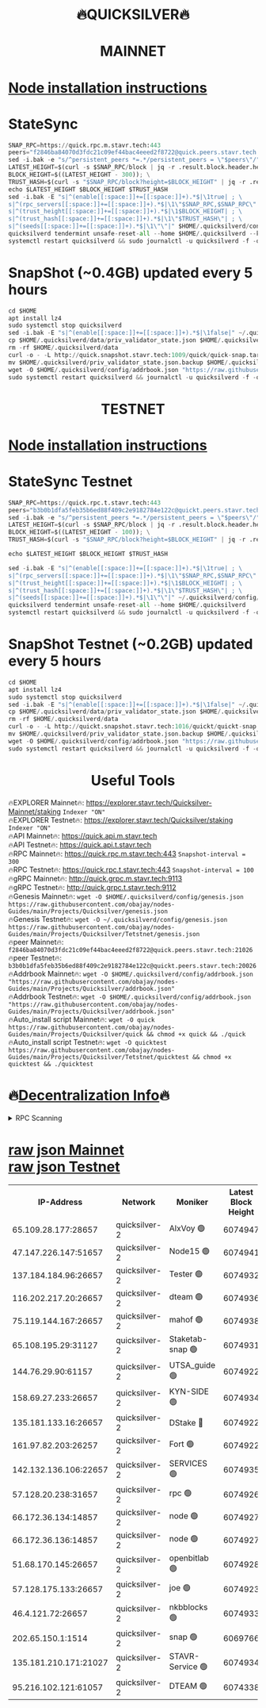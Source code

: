 <h1 align="center"> 🔥QUICKSILVER🔥</h1>

<h1 align="center"> MAINNET</h1>

[Node installation instructions](https://github.com/obajay/nodes-Guides/tree/main/Projects/Quicksilver)
=

# StateSync
```python
SNAP_RPC=https://quick.rpc.m.stavr.tech:443
peers="f2846ba84070d3fdc21c09ef44bac4eeed2f8722@quick.peers.stavr.tech:21026"
sed -i.bak -e "s/^persistent_peers *=.*/persistent_peers = \"$peers\"/" $HOME/.quicksilverd/config/config.toml
LATEST_HEIGHT=$(curl -s $SNAP_RPC/block | jq -r .result.block.header.height); \
BLOCK_HEIGHT=$((LATEST_HEIGHT - 300)); \
TRUST_HASH=$(curl -s "$SNAP_RPC/block?height=$BLOCK_HEIGHT" | jq -r .result.block_id.hash)
echo $LATEST_HEIGHT $BLOCK_HEIGHT $TRUST_HASH
sed -i.bak -E "s|^(enable[[:space:]]+=[[:space:]]+).*$|\1true| ; \
s|^(rpc_servers[[:space:]]+=[[:space:]]+).*$|\1\"$SNAP_RPC,$SNAP_RPC\"| ; \
s|^(trust_height[[:space:]]+=[[:space:]]+).*$|\1$BLOCK_HEIGHT| ; \
s|^(trust_hash[[:space:]]+=[[:space:]]+).*$|\1\"$TRUST_HASH\"| ; \
s|^(seeds[[:space:]]+=[[:space:]]+).*$|\1\"\"|" $HOME/.quicksilverd/config/config.toml
quicksilverd tendermint unsafe-reset-all --home $HOME/.quicksilverd --keep-addr-book
systemctl restart quicksilverd && sudo journalctl -u quicksilverd -f -o cat
```

# SnapShot (~0.4GB) updated every 5 hours
```python
cd $HOME
apt install lz4
sudo systemctl stop quicksilverd
sed -i.bak -E "s|^(enable[[:space:]]+=[[:space:]]+).*$|\1false|" ~/.quicksilverd/config/config.toml
cp $HOME/.quicksilverd/data/priv_validator_state.json $HOME/.quicksilverd/priv_validator_state.json.backup
rm -rf $HOME/.quicksilverd/data
curl -o - -L http://quick.snapshot.stavr.tech:1009/quick/quick-snap.tar.lz4 | lz4 -c -d - | tar -x -C $HOME/.quicksilverd --strip-components 2
mv $HOME/.quicksilverd/priv_validator_state.json.backup $HOME/.quicksilverd/data/priv_validator_state.json
wget -O $HOME/.quicksilverd/config/addrbook.json "https://raw.githubusercontent.com/obajay/nodes-Guides/main/Projects/Quicksilver/addrbook.json"
sudo systemctl restart quicksilverd && journalctl -u quicksilverd -f -o cat
```

<h1 align="center"> TESTNET</h1>

[Node installation instructions](https://github.com/obajay/nodes-Guides/tree/main/Projects/Quicksilver/Tetstnet)
=

# StateSync Testnet
```python
SNAP_RPC=https://quick.rpc.t.stavr.tech:443
peers="b3b0b1dfa5feb35b6ed88f409c2e9182784e122c@quickt.peers.stavr.tech:20026"
sed -i.bak -e "s/^persistent_peers *=.*/persistent_peers = \"$peers\"/" $HOME/.quicksilverd/config/config.toml
LATEST_HEIGHT=$(curl -s $SNAP_RPC/block | jq -r .result.block.header.height); \
BLOCK_HEIGHT=$((LATEST_HEIGHT - 100)); \
TRUST_HASH=$(curl -s "$SNAP_RPC/block?height=$BLOCK_HEIGHT" | jq -r .result.block_id.hash)

echo $LATEST_HEIGHT $BLOCK_HEIGHT $TRUST_HASH

sed -i.bak -E "s|^(enable[[:space:]]+=[[:space:]]+).*$|\1true| ; \
s|^(rpc_servers[[:space:]]+=[[:space:]]+).*$|\1\"$SNAP_RPC,$SNAP_RPC\"| ; \
s|^(trust_height[[:space:]]+=[[:space:]]+).*$|\1$BLOCK_HEIGHT| ; \
s|^(trust_hash[[:space:]]+=[[:space:]]+).*$|\1\"$TRUST_HASH\"| ; \
s|^(seeds[[:space:]]+=[[:space:]]+).*$|\1\"\"|" ~/.quicksilverd/config/config.toml
quicksilverd tendermint unsafe-reset-all --home $HOME/.quicksilverd
systemctl restart quicksilverd && sudo journalctl -u quicksilverd -f -o cat

```

# SnapShot Testnet (~0.2GB) updated every 5 hours
```python
cd $HOME
apt install lz4
sudo systemctl stop quicksilverd
sed -i.bak -E "s|^(enable[[:space:]]+=[[:space:]]+).*$|\1false|" ~/.quicksilverd/config/config.toml
cp $HOME/.quicksilverd/data/priv_validator_state.json $HOME/.quicksilverd/priv_validator_state.json.backup
rm -rf $HOME/.quicksilverd/data
curl -o - -L http://quickt.snapshot.stavr.tech:1016/quickt/quickt-snap.tar.lz4 | lz4 -c -d - | tar -x -C $HOME/.quicksilverd --strip-components 2
mv $HOME/.quicksilverd/priv_validator_state.json.backup $HOME/.quicksilverd/data/priv_validator_state.json
wget -O $HOME/.quicksilverd/config/addrbook.json "https://raw.githubusercontent.com/obajay/nodes-Guides/main/Projects/Quicksilver/Tetstnet/addrbook.json"
sudo systemctl restart quicksilverd && journalctl -u quicksilverd -f -o cat
```
 <h1 align="center"> Useful Tools</h1>

🔥EXPLORER Mainnet🔥:        https://explorer.stavr.tech/Quicksilver-Mainnet/staking    `Indexer "ON"` \
🔥EXPLORER Testnet🔥:        https://explorer.stavr.tech/Quicksilver/staking	        `Indexer "ON"` \
🔥API Mainnet🔥: 			 https://quick.api.m.stavr.tech \
🔥API Testnet🔥: 			 https://quick.api.t.stavr.tech \
🔥RPC Mainnet🔥:             https://quick.rpc.m.stavr.tech:443              `Snapshot-interval = 300` \
🔥RPC Testnet🔥:             https://quick.rpc.t.stavr.tech:443              `Snapshot-interval = 100` \
🔥gRPC Mainnet🔥:                    http://quick.grpc.m.stavr.tech:9113 \
🔥gRPC Testnet🔥:                    http://quick.grpc.t.stavr.tech:9112 \
🔥Genesis Mainnet🔥: `wget -O $HOME/.quicksilverd/config/genesis.json https://raw.githubusercontent.com/obajay/nodes-Guides/main/Projects/Quicksilver/genesis.json` \
🔥Genesis Testnet🔥: `wget -O ~/.quicksilverd/config/genesis.json https://raw.githubusercontent.com/obajay/nodes-Guides/main/Projects/Quicksilver/Tetstnet/genesis.json` \
🔥peer Mainnet🔥:					 `f2846ba84070d3fdc21c09ef44bac4eeed2f8722@quick.peers.stavr.tech:21026` \
🔥peer Testnet🔥:					 `b3b0b1dfa5feb35b6ed88f409c2e9182784e122c@quickt.peers.stavr.tech:20026` \
🔥Addrbook Mainnet🔥:    ```wget -O $HOME/.quicksilverd/config/addrbook.json "https://raw.githubusercontent.com/obajay/nodes-Guides/main/Projects/Quicksilver/addrbook.json"``` \
🔥Addrbook Testnet🔥:    ```wget -O $HOME/.quicksilverd/config/addrbook.json "https://raw.githubusercontent.com/obajay/nodes-Guides/main/Projects/Quicksilver/addrbook.json"``` \
🔥Auto_install script Mainnet🔥: ```wget -O quick https://raw.githubusercontent.com/obajay/nodes-Guides/main/Projects/Quicksilver/quick && chmod +x quick && ./quick``` \
🔥Auto_install script Testnet🔥: ```wget -O quicktest https://raw.githubusercontent.com/obajay/nodes-Guides/main/Projects/Quicksilver/Tetstnet/quicktest && chmod +x quicktest && ./quicktest```

🔥[Decentralization Info](https://github.com/obajay/StateSync-snapshots/tree/main/Projects/Quicksilver/Decentralization)🔥
=

<details>
<summary>RPC Scanning</summary>

<h2 align="center"> We scan nodes in real time every 4 hours. And we provide the final result of RPC endpoints.
We cannot influence the operation of these nodes in any way. </h2>


```python
If Voting Power is higher than 0 --> then the Node is a validator of the network and may be subject to attack and be a potential threat to the chain.
```
```python
We marked such validators with a red symbol
```

</details>

[raw json Mainnet](https://rpc-check.quickm.stavr.tech/quickm/rpc-quickm-result.json) \
[raw json Testnet](https://github.com/obajay/StateSync-snapshots/tree/main/Projects/Quicksilver/Rpc-Check-Testnet)
=


<table><tr><th>IP-Address</th><th>Network</th><th>Moniker</th><th>Latest Block Height</th><th>Earliest Block Height</th><th>Catching Up</th><th>Tx Index</th><th>Voting Power</th><th>Scan Time</th></tr><tr><td>65.109.28.177:28657</td><td>quicksilver-2</td><td>AlxVoy 🟢</td><td>6074947</td><td>3562001</td><td>False</td><td>off</td><td>0</td><td>2024-02-21T21:41:52.281814950UTC</td></tr><tr><td>47.147.226.147:51657</td><td>quicksilver-2</td><td>Node15 🟢</td><td>6074941</td><td>5151648</td><td>False</td><td>off</td><td>0</td><td>2024-02-21T21:41:18.753497090UTC</td></tr><tr><td>137.184.184.96:26657</td><td>quicksilver-2</td><td>Tester 🟢</td><td>6074932</td><td>5550692</td><td>False</td><td>off</td><td>0</td><td>2024-02-21T21:40:25.622365206UTC</td></tr><tr><td>116.202.217.20:26657</td><td>quicksilver-2</td><td>dteam 🟢</td><td>6074936</td><td>5581001</td><td>False</td><td>on</td><td>0</td><td>2024-02-21T21:40:52.295007576UTC</td></tr><tr><td>75.119.144.167:26657</td><td>quicksilver-2</td><td>mahof 🟢</td><td>6074938</td><td>5654794</td><td>False</td><td>on</td><td>0</td><td>2024-02-21T21:41:03.042706674UTC</td></tr><tr><td>65.108.195.29:31127</td><td>quicksilver-2</td><td>Staketab-snap 🟢</td><td>6074931</td><td>5705001</td><td>False</td><td>off</td><td>0</td><td>2024-02-21T21:40:18.441490243UTC</td></tr><tr><td>144.76.29.90:61157</td><td>quicksilver-2</td><td>UTSA_guide 🟢</td><td>6074922</td><td>5743301</td><td>False</td><td>on</td><td>0</td><td>2024-02-21T21:39:31.070991160UTC</td></tr><tr><td>158.69.27.233:26657</td><td>quicksilver-2</td><td>KYN-SIDE 🟢</td><td>6074934</td><td>5799001</td><td>False</td><td>on</td><td>0</td><td>2024-02-21T21:40:38.997924447UTC</td></tr><tr><td>135.181.133.16:26657</td><td>quicksilver-2</td><td>DStake 🔴</td><td>6074922</td><td>5807001</td><td>False</td><td>on</td><td>154670</td><td>2024-02-21T21:39:30.500042503UTC</td></tr><tr><td>161.97.82.203:26257</td><td>quicksilver-2</td><td>Fort 🟢</td><td>6074922</td><td>5863421</td><td>False</td><td>on</td><td>0</td><td>2024-02-21T21:39:27.905855079UTC</td></tr><tr><td>142.132.136.106:22657</td><td>quicksilver-2</td><td>SERVICES 🟢</td><td>6074935</td><td>5920001</td><td>False</td><td>on</td><td>0</td><td>2024-02-21T21:40:43.837349865UTC</td></tr><tr><td>57.128.20.238:31657</td><td>quicksilver-2</td><td>rpc 🟢</td><td>6074926</td><td>5940472</td><td>False</td><td>on</td><td>0</td><td>2024-02-21T21:39:50.814663374UTC</td></tr><tr><td>66.172.36.134:14857</td><td>quicksilver-2</td><td>node 🟢</td><td>6074927</td><td>5950756</td><td>False</td><td>on</td><td>0</td><td>2024-02-21T21:39:58.348759235UTC</td></tr><tr><td>66.172.36.136:14857</td><td>quicksilver-2</td><td>node 🟢</td><td>6074927</td><td>5950756</td><td>False</td><td>on</td><td>0</td><td>2024-02-21T21:39:59.160768346UTC</td></tr><tr><td>51.68.170.145:26657</td><td>quicksilver-2</td><td>openbitlab 🟢</td><td>6074928</td><td>5981220</td><td>False</td><td>on</td><td>0</td><td>2024-02-21T21:40:05.737749331UTC</td></tr><tr><td>57.128.175.133:26657</td><td>quicksilver-2</td><td>joe 🟢</td><td>6074923</td><td>6039778</td><td>False</td><td>on</td><td>0</td><td>2024-02-21T21:39:33.446756042UTC</td></tr><tr><td>46.4.121.72:26657</td><td>quicksilver-2</td><td>nkbblocks 🟢</td><td>6074933</td><td>6056301</td><td>False</td><td>on</td><td>0</td><td>2024-02-21T21:40:34.298824827UTC</td></tr><tr><td>202.65.150.1:1514</td><td>quicksilver-2</td><td>snap 🟢</td><td>6069766</td><td>6068937</td><td>False</td><td>on</td><td>0</td><td>2024-02-21T21:42:01.459722529UTC</td></tr><tr><td>135.181.210.171:21027</td><td>quicksilver-2</td><td>STAVR-Service 🟢</td><td>6074934</td><td>6072001</td><td>False</td><td>on</td><td>0</td><td>2024-02-21T21:40:39.399002187UTC</td></tr><tr><td>95.216.102.121:61057</td><td>quicksilver-2</td><td>DTEAM 🟢</td><td>6074338</td><td>6074101</td><td>False</td><td>on</td><td>0</td><td>2024-02-21T21:39:51.248648926UTC</td></tr></table>
